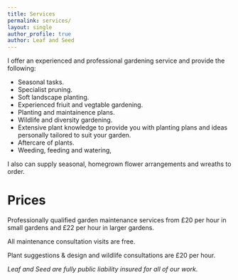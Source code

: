 ```yaml
---
title: Services
permalink: services/
layout: single
author_profile: true
author: Leaf and Seed
---
```

I offer an experienced and professional gardening service and provide the following:

  * Seasonal tasks.
  * Specialist pruning.
  * Soft landscape planting.
  * Experienced friuit and vegtable gardening.
  * Planting and maintainence plans.
  * Wildlife and diversity gardening.
  * Extensive plant knowledge to provide you with planting plans and ideas personally tailored to suit your garden.
  * Aftercare of plants.
  * Weeding, feeding and watering, 

I also can supply seasonal, homegrown flower arrangements and wreaths to order.

# Prices
Professionally qualified garden maintenance services from £20 per hour in small gardens and £22 per hour in larger gardens.

All maintenance consultation visits are free.

Plant suggestions & design and wildlife consultations are £20 per hour.

*Leaf and Seed are fully public liability insured for all of our work.*

